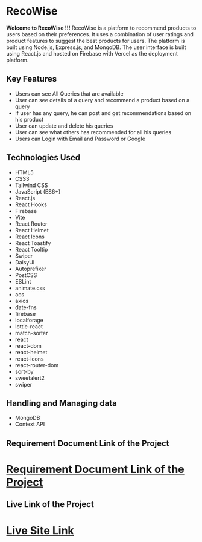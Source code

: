 # RecoWise

**Welcome to RecoWise !!!**
RecoWise is a platform to recommend products to users based on their preferences. It uses a combination of user ratings and product features to suggest the best products for users. The platform is built using Node.js, Express.js, and MongoDB. The user interface is built using React.js and hosted on Firebase with Vercel as the deployment platform.

## Key Features

- Users can see All Queries that are available
- User can see details of a query and recommend a product based on a query
- If user has any query, he can post and get recommendations based on his product
- User can update and delete his queries
- User can see what others has recommended for all his queries
- Users can Login with Email and Password or Google

## Technologies Used

- HTML5
- CSS3
- Tailwind CSS
- JavaScript (ES6+)
- React.js
- React Hooks
- Firebase
- Vite
- React Router
- React Helmet
- React Icons
- React Toastify
- React Tooltip
- Swiper
- DaisyUI
- Autoprefixer
- PostCSS
- ESLint
- animate.css
- aos
- axios
- date-fns
- firebase
- localforage
- lottie-react
- match-sorter
- react
- react-dom
- react-helmet
- react-icons
- react-router-dom
- sort-by
- sweetalert2
- swiper

##  Handling and Managing data

- MongoDB
- Context API

## Requirement Document Link of the Project

# [Requirement Document Link of the Project](https://docs.google.com/document/d/1khXORj7dda0E1aJfYR3xB5u6Q0m3HTTDuXYtpbCWvN0/edit?usp=sharing)

## Live Link of the Project

# [Live Site Link](https://project-recommendation-lichtad.web.app/)